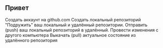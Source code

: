 ## Привет

Создать аккаунт на github.com
Создать локальный репозиторий
"Подружить" ваш локальный и удалённый репозитории. 
Отправить (push) ваш локальный репозиторий в удалённый.
Провести изменения с другого компьютера
Выкачать (pull) актуальное состояние из удалённого репозитория


